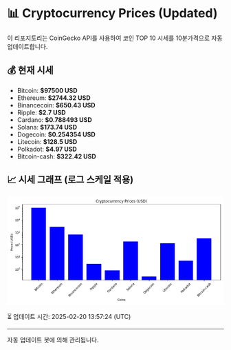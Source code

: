 
# 📊 Cryptocurrency Prices (Updated)

이 리포지토리는 CoinGecko API를 사용하여 코인 TOP 10 시세를 10분가격으로 자동 업데이트합니다.

## 💰 현재 시세
- Bitcoin: **$97500 USD**
- Ethereum: **$2744.32 USD**
- Binancecoin: **$650.43 USD**
- Ripple: **$2.7 USD**
- Cardano: **$0.788493 USD**
- Solana: **$173.74 USD**
- Dogecoin: **$0.254354 USD**
- Litecoin: **$128.5 USD**
- Polkadot: **$4.97 USD**
- Bitcoin-cash: **$322.42 USD**

## 📈 시세 그래프 (로그 스케일 적용)
![Crypto Prices](crypto_prices.png)

⏳ 업데이트 시간: 2025-02-20 13:57:24 (UTC)

---
자동 업데이트 봇에 의해 관리됩니다.
